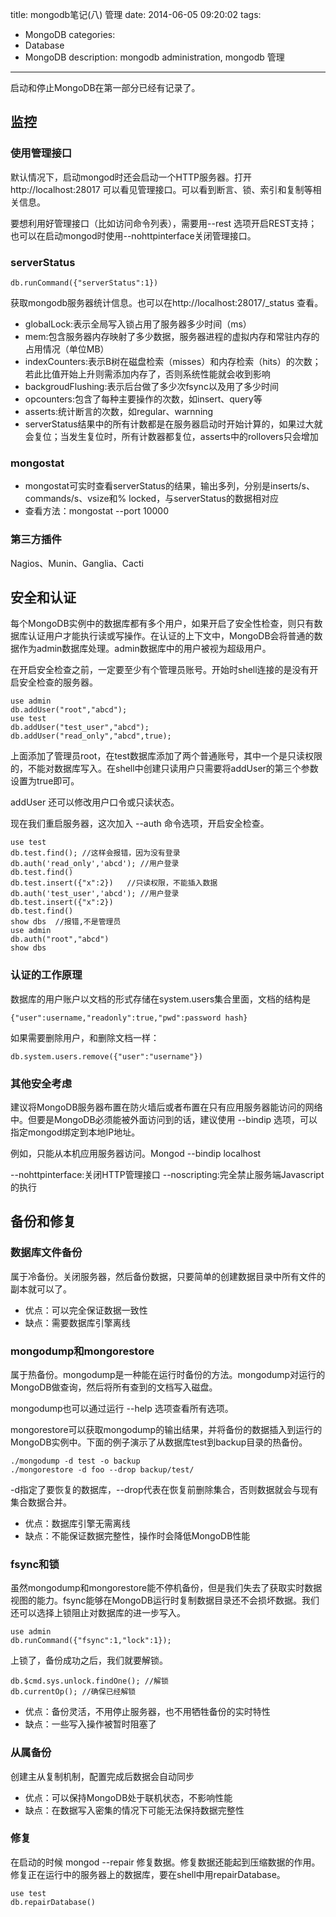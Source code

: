 title: mongodb笔记(八) 管理
date: 2014-06-05 09:20:02
tags:
- MongoDB
categories:
- Database
- MongoDB
description: mongodb administration, mongodb 管理
---

启动和停止MongoDB在第一部分已经有记录了。

## 监控

### 使用管理接口

默认情况下，启动mongod时还会启动一个HTTP服务器。打开http://localhost:28017 可以看见管理接口。可以看到断言、锁、索引和复制等相关信息。

<!-- more -->

要想利用好管理接口（比如访问命令列表），需要用--rest 选项开启REST支持；也可以在启动mongod时使用--nohttpinterface关闭管理接口。

### serverStatus

```
db.runCommand({"serverStatus":1})
```
获取mongodb服务器统计信息。也可以在http://localhost:28017/_status 查看。

- globalLock:表示全局写入锁占用了服务器多少时间（ms）
- mem:包含服务器内存映射了多少数据，服务器进程的虚拟内存和常驻内存的占用情况（单位MB）
- indexCounters:表示B树在磁盘检索（misses）和内存检索（hits）的次数；若此比值开始上升则需添加内存了，否则系统性能就会收到影响
- backgroudFlushing:表示后台做了多少次fsync以及用了多少时间
- opcounters:包含了每种主要操作的次数，如insert、query等
- asserts:统计断言的次数，如regular、warnning
- serverStatus结果中的所有计数都是在服务器启动时开始计算的，如果过大就会复位；当发生复位时，所有计数器都复位，asserts中的rollovers只会增加

### mongostat

- mongostat可实时查看serverStatus的结果，输出多列，分别是inserts/s、commands/s、vsize和% locked，与serverStatus的数据相对应
- 查看方法：mongostat --port 10000

### 第三方插件

Nagios、Munin、Ganglia、Cacti

## 安全和认证

每个MongoDB实例中的数据库都有多个用户，如果开启了安全性检查，则只有数据库认证用户才能执行读或写操作。在认证的上下文中，MongoDB会将普通的数据作为admin数据库处理。admin数据库中的用户被视为超级用户。

在开启安全检查之前，一定要至少有个管理员账号。开始时shell连接的是没有开启安全检查的服务器。
```
use admin
db.addUser("root","abcd");
use test
db.addUser("test_user","abcd");
db.addUser("read_only","abcd",true);
```
上面添加了管理员root，在test数据库添加了两个普通账号，其中一个是只读权限的，不能对数据库写入。在shell中创建只读用户只需要将addUser的第三个参数设置为true即可。

addUser 还可以修改用户口令或只读状态。

现在我们重启服务器，这次加入 --auth 命令选项，开启安全检查。
```
use test
db.test.find(); //这样会报错，因为没有登录
db.auth('read_only','abcd'); //用户登录
db.test.find()
db.test.insert({"x":2})   //只读权限，不能插入数据
db.auth('test_user','abcd'); //用户登录
db.test.insert({"x":2})
db.test.find()
show dbs  //报错,不是管理员
use admin
db.auth("root","abcd")
show dbs
```

### 认证的工作原理

数据库的用户账户以文档的形式存储在system.users集合里面，文档的结构是
```
{"user":username,"readonly":true,"pwd":password hash}
```
如果需要删除用户，和删除文档一样：
```
db.system.users.remove({"user":"username"})
```
 
### 其他安全考虑

建议将MongoDB服务器布置在防火墙后或者布置在只有应用服务器能访问的网络中。但要是MongoDB必须能被外面访问到的话，建议使用 --bindip 选项，可以指定mongod绑定到本地IP地址。

例如，只能从本机应用服务器访问。Mongod --bindip localhost

--nohttpinterface:关闭HTTP管理接口
--noscripting:完全禁止服务端Javascript的执行

## 备份和修复

### 数据库文件备份

属于冷备份。关闭服务器，然后备份数据，只要简单的创建数据目录中所有文件的副本就可以了。

- 优点：可以完全保证数据一致性
- 缺点：需要数据库引擎离线
 
### mongodump和mongorestore

属于热备份。mongodump是一种能在运行时备份的方法。mongodump对运行的MongoDB做查询，然后将所有查到的文档写入磁盘。

mongodump也可以通过运行 --help 选项查看所有选项。
 
mongorestore可以获取mongodump的输出结果，并将备份的数据插入到运行的MongoDB实例中。下面的例子演示了从数据库test到backup目录的热备份。

```
./mongodump -d test -o backup
./mongorestore -d foo --drop backup/test/
```
-d指定了要恢复的数据库，--drop代表在恢复前删除集合，否则数据就会与现有集合数据合并。

- 优点：数据库引擎无需离线
- 缺点：不能保证数据完整性，操作时会降低MongoDB性能

### fsync和锁

虽然mongodump和mongorestore能不停机备份，但是我们失去了获取实时数据视图的能力。fsync能够在MongoDB运行时复制数据目录还不会损坏数据。我们还可以选择上锁阻止对数据库的进一步写入。

```
use admin
db.runCommand({"fsync":1,"lock":1});
```
上锁了，备份成功之后，我们就要解锁。
```
db.$cmd.sys.unlock.findOne(); //解锁
db.currentOp(); //确保已经解锁
```

- 优点：备份灵活，不用停止服务器，也不用牺牲备份的实时特性
- 缺点：一些写入操作被暂时阻塞了
 
### 从属备份

创建主从复制机制，配置完成后数据会自动同步

- 优点：可以保持MongoDB处于联机状态，不影响性能
- 缺点：在数据写入密集的情况下可能无法保持数据完整性
 
### 修复

在启动的时候 mongod --repair 修复数据。修复数据还能起到压缩数据的作用。
修复正在运行中的服务器上的数据库，要在shell中用repairDatabase。
```
use test
db.repairDatabase()
```
